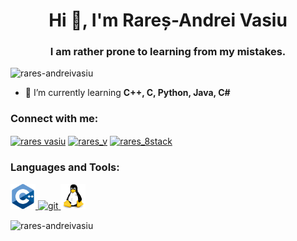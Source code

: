 <h1 align="center">Hi 👋, I'm Rareș-Andrei Vasiu</h1>
<h3 align="center">I am rather prone to learning from my mistakes.</h3>

<p align="left"> <img src="https://komarev.com/ghpvc/?username=rares-andreivasiu&label=Profile%20views&color=0e75b6&style=flat" alt="rares-andreivasiu" /> </p>

- 🌱 I’m currently learning **C++, C, Python, Java, C#**

<h3 align="left">Connect with me:</h3>
<p align="left">
<a href="https://stackoverflow.com/users/rares vasiu" target="blank"><img align="center" src="https://raw.githubusercontent.com/rahuldkjain/github-profile-readme-generator/master/src/images/icons/Social/stack-overflow.svg" alt="rares vasiu" height="30" width="40" /></a>
<a href="https://codeforces.com/profile/rares_v" target="blank"><img align="center" src="https://raw.githubusercontent.com/rahuldkjain/github-profile-readme-generator/master/src/images/icons/Social/codeforces.svg" alt="rares_v" height="30" width="40" /></a>
<a href="https://www.leetcode.com/rares_8stack" target="blank"><img align="center" src="https://raw.githubusercontent.com/rahuldkjain/github-profile-readme-generator/master/src/images/icons/Social/leet-code.svg" alt="rares_8stack" height="30" width="40" /></a>
</p>

<h3 align="left">Languages and Tools:</h3>
<p align="left"> <a href="https://www.w3schools.com/cpp/" target="_blank" rel="noreferrer"> <img src="https://raw.githubusercontent.com/devicons/devicon/master/icons/cplusplus/cplusplus-original.svg" alt="cplusplus" width="40" height="40"/> </a> <a href="https://git-scm.com/" target="_blank" rel="noreferrer"> <img src="https://www.vectorlogo.zone/logos/git-scm/git-scm-icon.svg" alt="git" width="40" height="40"/> </a> <a href="https://www.linux.org/" target="_blank" rel="noreferrer"> <img src="https://raw.githubusercontent.com/devicons/devicon/master/icons/linux/linux-original.svg" alt="linux" width="40" height="40"/> </a> </p>

<p><img align="center" src="https://github-readme-streak-stats.herokuapp.com/?user=rares-andreivasiu&" alt="rares-andreivasiu" padding = 10px/></p>
